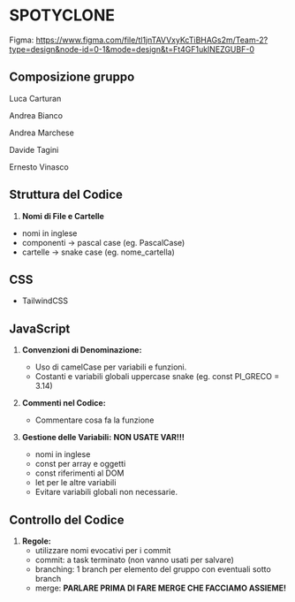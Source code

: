 # SPOTYCLONE

Figma: <https://www.figma.com/file/tl1jnTAVVxyKcTiBHAGs2m/Team-2?type=design&node-id=0-1&mode=design&t=Ft4GF1ukINEZGUBF-0>

## Composizione gruppo

Luca Carturan

Andrea Bianco

Andrea Marchese

Davide Tagini

Ernesto Vinasco

## Struttura del Codice

1. **Nomi di File e Cartelle**

* nomi in inglese
* componenti → pascal case (eg. PascalCase)
* cartelle → snake case (eg. nome_cartella)

## CSS

* TailwindCSS

## JavaScript

1. **Convenzioni di Denominazione:**
   * Uso di camelCase per variabili e funzioni.
   * Costanti e variabili globali uppercase snake (eg. const PI_GRECO = 3.14)

2. **Commenti nel Codice:**
   * Commentare cosa fa la funzione

3. **Gestione delle Variabili:**
   **NON USATE VAR!!!**
   * nomi in inglese
   * const per array e oggetti
   * const riferimenti al DOM
   * let per le altre variabili
   * Evitare variabili globali non necessarie.

## Controllo del Codice

1. **Regole:**
   * utilizzare nomi evocativi per i commit
   * commit: a task terminato (non vanno usati per salvare)
   * branching: 1 branch per elemento del gruppo con eventuali sotto branch
   * merge: **PARLARE PRIMA DI FARE MERGE CHE FACCIAMO ASSIEME!**
